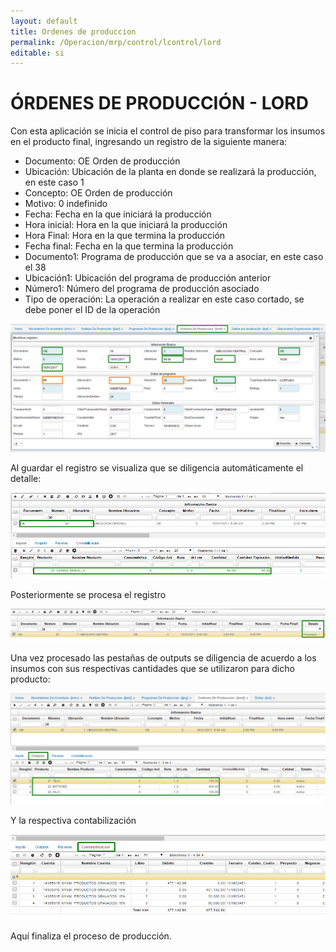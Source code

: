 ```yaml
---
layout: default
title: Ordenes de produccion
permalink: /Operacion/mrp/control/lcontrol/lord
editable: si
---
```


# ÓRDENES DE PRODUCCIÓN - LORD


Con esta aplicación se inicia el control de piso para transformar los insumos en el producto final, ingresando un registro de la siguiente manera:  


-	Documento: OE Orden de producción  
-	Ubicación: Ubicación de la planta en donde se realizará la producción, en este caso 1  
-	Concepto: OE Orden de producción  
-	Motivo: 0 indefinido  
-	Fecha: Fecha en la que iniciará la producción  
-	Hora inicial: Hora en la que iniciará la producción  
-	Hora Final: Hora en la que termina la producción  
-	Fecha final: Fecha en la que termina la producción  
-	Documento1: Programa de producción que se va a asociar, en este caso el 38  
-	Ubicación1: Ubicación del programa de producción anterior  
-	Número1: Número del programa de producción asociado  
-	Tipo de operación: La operación a realizar en este caso cortado, se debe poner el ID de la operación  


![](lord1.png)


Al guardar el registro se visualiza que se diligencia automáticamente el detalle:


![](lord2.png)


Posteriormente se procesa el registro


![](lord3.png)


Una vez procesado las pestañas de outputs se diligencia de acuerdo a los insumos con sus respectivas cantidades que se utilizaron para dicho producto:


![](lord4.png)


Y la respectiva contabilización


![](lord5.png)


Aquí finaliza el proceso de producción.







